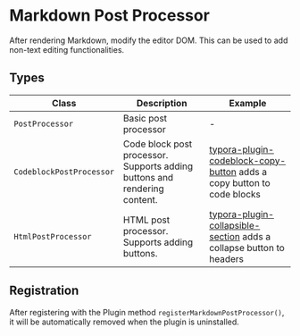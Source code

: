 # Markdown Post Processor

After rendering Markdown, modify the editor DOM. This can be used to add non-text editing functionalities.

## Types

| Class                       | Description                              | Example                                                       |
| --------------------------- | ---------------------------------------- | ------------------------------------------------------------- |
| `PostProcessor`             | Basic post processor                     | -                                                             |
| `CodeblockPostProcessor`    | Code block post processor. Supports adding buttons and rendering content. | [typora-plugin-codeblock-copy-button](https://github.com/typora-community-plugin/typora-plugin-codeblock-copy-button) adds a copy button to code blocks |
| `HtmlPostProcessor`         | HTML post processor. Supports adding buttons. | [typora-plugin-collapsible-section](https://github.com/typora-community-plugin/typora-plugin-collapsible-section) adds a collapse button to headers |

## Registration

After registering with the Plugin method `registerMarkdownPostProcessor()`, it will be automatically removed when the plugin is uninstalled.
